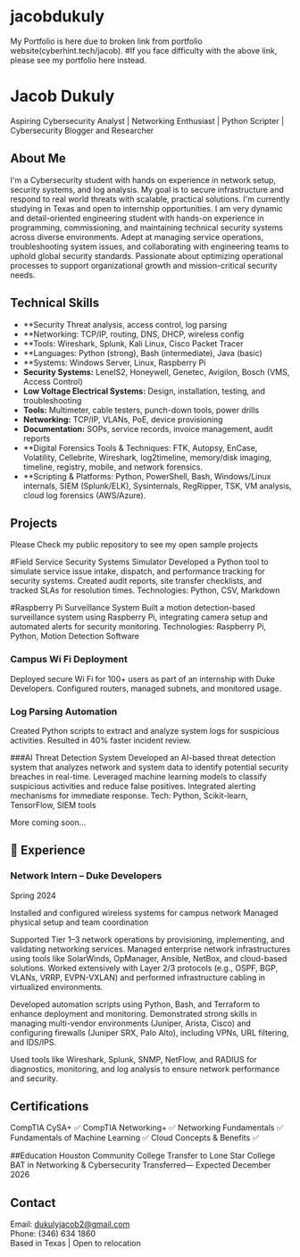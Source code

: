 # jacobdukuly
My Portfolio is here due to broken link from  portfolio website(cyberhint.tech/jacob).
#If you face difficulty with the above link, please see my portfolio here instead. 

#  Jacob Dukuly

Aspiring Cybersecurity Analyst | Networking Enthusiast | Python Scripter | Cybersecurity Blogger and Researcher



##  About Me
I'm a Cybersecurity  student with hands on experience in network setup, security systems, and log analysis. My goal is to secure infrastructure and respond to real world threats with scalable, practical solutions. I'm currently studying in Texas and open to internship opportunities. I am very dynamic and detail-oriented engineering student with hands-on experience in programming, commissioning, and maintaining technical security systems across diverse environments. Adept at managing service operations, troubleshooting system issues, and collaborating with engineering teams to uphold global security standards. Passionate about optimizing operational processes to support organizational growth and mission-critical security needs.

   

## Technical Skills
- **Security Threat analysis, access control, log parsing
- **Networking: TCP/IP, routing, DNS, DHCP, wireless config
- **Tools: Wireshark, Splunk, Kali Linux, Cisco Packet Tracer
- **Languages: Python (strong), Bash (intermediate), Java (basic)
- **Systems: Windows Server, Linux, Raspberry Pi
- **Security Systems:** LenelS2, Honeywell, Genetec, Avigilon, Bosch (VMS, Access Control)
- **Low Voltage Electrical Systems:** Design, installation, testing, and troubleshooting
- **Tools:** Multimeter, cable testers, punch-down tools, power drills
- **Networking:** TCP/IP, VLANs, PoE, device provisioning
- **Documentation:** SOPs, service records, invoice management, audit reports
- **Digital Forensics Tools & Techniques: FTK, Autopsy, EnCase, Volatility, Cellebrite, Wireshark, log2timeline, memory/disk imaging, timeline, registry, mobile, and network forensics.
- **Scripting & Platforms: Python, PowerShell, Bash, Windows/Linux internals, SIEM (Splunk/ELK), Sysinternals, RegRipper, TSK, VM analysis, cloud log forensics (AWS/Azure).

  

##  Projects

Please Check my public repository to see my open sample projects

#Field Service Security Systems Simulator
Developed a Python tool to simulate service issue intake, dispatch, and performance tracking for security systems. Created audit reports, site transfer checklists, and tracked SLAs for resolution times.
Technologies: Python, CSV, Markdown

#Raspberry Pi Surveillance System
Built a motion detection-based surveillance system using Raspberry Pi, integrating camera setup and automated alerts for security monitoring.
Technologies: Raspberry Pi, Python, Motion Detection Software

### Campus Wi Fi Deployment
  Deployed secure Wi Fi for 100+ users as part of an internship with Duke Developers.
  Configured routers, managed subnets, and monitored usage.

###  Log Parsing Automation
  Created Python scripts to extract and analyze system logs for suspicious activities.
  Resulted in 40% faster incident review.
  
###AI Threat Detection System
Developed an AI-based threat detection system that analyzes network and system data to identify potential security breaches in real-time. Leveraged machine learning models to classify suspicious activities and reduce false positives. Integrated alerting mechanisms for immediate response.
Tech: Python, Scikit-learn, TensorFlow, SIEM tools


More coming soon...

   

## 🔹 Experience

###  Network Intern – Duke Developers
Spring 2024

 Installed and configured wireless systems for campus network
 Managed physical setup and team coordination

Supported Tier 1–3 network operations by provisioning, implementing, and validating networking services. Managed enterprise network infrastructures using tools like SolarWinds, OpManager, Ansible, NetBox, and cloud-based solutions. Worked extensively with Layer 2/3 protocols (e.g., OSPF, BGP, VLANs, VRRP, EVPN-VXLAN) and performed infrastructure cabling in virtualized environments.

Developed automation scripts using Python, Bash, and Terraform to enhance deployment and monitoring. Demonstrated strong skills in managing multi-vendor environments (Juniper, Arista, Cisco) and configuring firewalls (Juniper SRX, Palo Alto), including VPNs, URL filtering, and IDS/IPS.

Used tools like Wireshark, Splunk, SNMP, NetFlow, and RADIUS for diagnostics, monitoring, and log analysis to ensure network performance and security.

   

## Certifications
  CompTIA CySA+ ✅
  CompTIA Networking+ ✅
  Networking Fundamentals ✅
  Fundamentals of Machine Learning ✅
  Cloud Concepts & Benefits ✅

##Education
Houston Community College Transfer to Lone Star College 
 BAT in Networking & Cybersecurity  Transferred— Expected December 2026 

##  Contact
 Email: dukulyjacob2@gmail.com  
 Phone: (346) 634 1860  
 Based in Texas | Open to relocation

